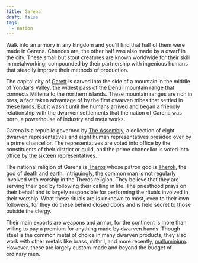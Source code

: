 ```yaml
---
title: Garena
draft: false
tags:
  - nation
---
```

Walk into an armory in any kingdom and you’ll find that half of them were made in Garena. Chances are, the other half was also made by a dwarf in the city. These small but stout creatures are known worldwide for their skill in metalworking, compounded by their partnership with ingenious humans that steadily improve their methods of production.

The capital city of [Garett](Garett) is carved into the side of a mountain in the middle of [Yondar’s Valley](Yondar’s%20Valley), the widest pass of the [Denuli mountain range](Denuli%20mountain%20range) that connects Milterra to the northern islands. These mountain ranges are rich in ores, a fact taken advantage of by the first dwarven tribes that settled in these lands. But it wasn’t until the humans arrived and began a friendly relationship with the dwarven settlements that the nation of Garena was born, a powerhouse of industry and metalworks.

Garena is a republic governed by [The Assembly](old/5.%20Locations/Garena/The%20Assembly.md), a collection of eight dwarven representatives and eight human representatives presided over by a prime chancellor. The representatives are voted into office by the constituents of their district or guild, and the prime chancellor is voted into office by the sixteen representatives.

The national religion of Garena is [Theros](old/6.%20Lore/Religion/Dominant%20Pantheon/Theros.md) whose patron god is [Therok](Therok), the god of death and earth. Intriguingly, the common man is not regularly involved with worship in the Theros religion. They believe that they are serving their god by following their calling in life. The priesthood prays on their behalf and is largely responsible for performing the rituals involved in their worship. What these rituals are is unknown to most, even to their own followers, for they do these behind closed doors and is held secret to those outside the clergy.

Their main exports are weapons and armor, for the continent is more than willing to pay a premium for anything made by dwarven hands. Though steel is the common metal of choice in many dwarven products, they also work with other metals like brass, mithril, and more recently, [malluminium](malluminium). However, these are largely custom-made and beyond the budget of ordinary men.